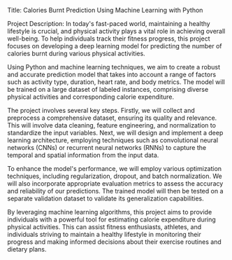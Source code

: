 Title: Calories Burnt Prediction Using Machine Learning with Python

Project Description:
In today's fast-paced world, maintaining a healthy lifestyle is crucial, and physical activity plays a vital role in achieving overall well-being. To help individuals track their fitness progress, this project focuses on developing a deep learning model for predicting the number of calories burnt during various physical activities.

Using Python and machine learning techniques, we aim to create a robust and accurate prediction model that takes into account a range of factors such as activity type, duration, heart rate, and body metrics. The model will be trained on a large dataset of labeled instances, comprising diverse physical activities and corresponding calorie expenditure.

The project involves several key steps. Firstly, we will collect and preprocess a comprehensive dataset, ensuring its quality and relevance. This will involve data cleaning, feature engineering, and normalization to standardize the input variables. Next, we will design and implement a deep learning architecture, employing techniques such as convolutional neural networks (CNNs) or recurrent neural networks (RNNs) to capture the temporal and spatial information from the input data.

To enhance the model's performance, we will employ various optimization techniques, including regularization, dropout, and batch normalization. We will also incorporate appropriate evaluation metrics to assess the accuracy and reliability of our predictions. The trained model will then be tested on a separate validation dataset to validate its generalization capabilities.

By leveraging machine learning algorithms, this project aims to provide individuals with a powerful tool for estimating calorie expenditure during physical activities. This can assist fitness enthusiasts, athletes, and individuals striving to maintain a healthy lifestyle in monitoring their progress and making informed decisions about their exercise routines and dietary plans.